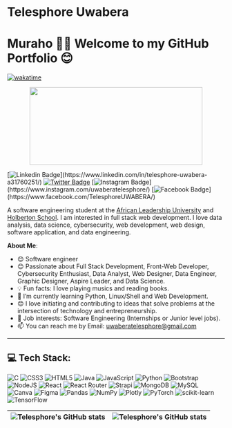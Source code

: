 # Telesphore Uwabera

# Muraho 👋🏾 Welcome to my GitHub Portfolio 😊
[![wakatime](https://wakatime.com/badge/user/b06c7fd4-f5a7-4da2-a0fb-d75ca1b1bc27.svg)](https://wakatime.com/@b06c7fd4-f5a7-4da2-a0fb-d75ca1b1bc27)

<div align="center">
<img align="center" src="https://media2.giphy.com/media/qgQUggAC3Pfv687qPC/giphy.gif" width="400" height="180" />

</div>

[![Linkedin Badge](https://img.shields.io/badge/-Telesphore-blue?style=for-the-badge&logo=Linkedin&logoColor=white&link=[https://www.linkedin.com/in/telesphore-uwabera-a31760251/](https://www.linkedin.com/in/telesphore-uwabera-a31760251/))](https://www.linkedin.com/in/telesphore-uwabera-a31760251/) [![Twitter Badge](https://img.shields.io/badge/-Telesphore-1ca0f1?style=for-the-badge&logo=twitter&logoColor=white&link=https://twitter.com/telesphoreuwa)](https://twitter.com/telesphoreuwa) [![Instagram Badge](https://img.shields.io/badge/-Telesphore-purple?style=for-the-badge&logo=instagram&logoColor=white&link=[https://www.instagram.com/uwaberatelesphore/](https://www.instagram.com/uwaberatelesphore/))](https://www.instagram.com/uwaberatelesphore/) [![Facebook Badge](https://img.shields.io/badge/-Telesphore-blue?style=for-the-badge&logo=facebook&logoColor=white&link=[https://www.facebook.com/TelesphoreUWABERA/](https://www.facebook.com/your_profile/))](https://www.facebook.com/TelesphoreUWABERA/)



A software engineering student at the [African Leadership University](https://www.alueducation.com/) and [Holberton School](https://www.holbertonschool.com/).   I am interested in full stack web development. I love data analysis, data science, cybersecurity, web development, web design, software application, and data engineering.

**About Me**:

- 😊 Software engineer 
- 😊 Passionate about Full Stack Development, Front-Web Developer, Cybersecurity Enthusiast, Data Analyst, Web Designer, Data Engineer, Graphic Designer, Aspire Leader, and Data Science.
- 💡 Fun facts: I love playing musics and reading books.
- 🌱 I’m currently learning Python, Linux/Shell and Web Development.
- 😊 I love initiating and contributing to ideas that solve problems at the intersection of technology and entrepreneurship.
- 💼 Job interests: Software Engineering (Internships or Junior level jobs).
- 📫 You can reach me by Email: uwaberatelesphore@gmail.com

---

## 💻 Tech Stack:
![C](https://img.shields.io/badge/c-%2300599C.svg?style=for-the-badge&logo=c&logoColor=white) ![CSS3](https://img.shields.io/badge/css3-%231572B6.svg?style=for-the-badge&logo=css3&logoColor=white) ![HTML5](https://img.shields.io/badge/html5-%23E34F26.svg?style=for-the-badge&logo=html5&logoColor=white) ![Java](https://img.shields.io/badge/java-%23ED8B00.svg?style=for-the-badge&logo=java&logoColor=white) ![JavaScript](https://img.shields.io/badge/javascript-%23323330.svg?style=for-the-badge&logo=javascript&logoColor=%23F7DF1E) ![Python](https://img.shields.io/badge/python-3670A0?style=for-the-badge&logo=python&logoColor=ffdd54) ![Bootstrap](https://img.shields.io/badge/bootstrap-%23563D7C.svg?style=for-the-badge&logo=bootstrap&logoColor=white) ![NodeJS](https://img.shields.io/badge/node.js-6DA55F?style=for-the-badge&logo=node.js&logoColor=white) ![React](https://img.shields.io/badge/react-%2320232a.svg?style=for-the-badge&logo=react&logoColor=%2361DAFB) ![React Router](https://img.shields.io/badge/React_Router-CA4245?style=for-the-badge&logo=react-router&logoColor=white) ![Strapi](https://img.shields.io/badge/strapi-%232E7EEA.svg?style=for-the-badge&logo=strapi&logoColor=white) ![MongoDB](https://img.shields.io/badge/MongoDB-%234ea94b.svg?style=for-the-badge&logo=mongodb&logoColor=white) ![MySQL](https://img.shields.io/badge/mysql-%2300f.svg?style=for-the-badge&logo=mysql&logoColor=white) ![Canva](https://img.shields.io/badge/Canva-%2300C4CC.svg?style=for-the-badge&logo=Canva&logoColor=white) 	![Figma](https://img.shields.io/badge/figma-%23F24E1E.svg?style=for-the-badge&logo=figma&logoColor=white) ![Pandas](https://img.shields.io/badge/pandas-%23150458.svg?style=for-the-badge&logo=pandas&logoColor=white) ![NumPy](https://img.shields.io/badge/numpy-%23013243.svg?style=for-the-badge&logo=numpy&logoColor=white) ![Plotly](https://img.shields.io/badge/Plotly-%233F4F75.svg?style=for-the-badge&logo=plotly&logoColor=white) ![PyTorch](https://img.shields.io/badge/PyTorch-%23EE4C2C.svg?style=for-the-badge&logo=PyTorch&logoColor=white) ![scikit-learn](https://img.shields.io/badge/scikit--learn-%23F7931E.svg?style=for-the-badge&logo=scikit-learn&logoColor=white) ![TensorFlow](https://img.shields.io/badge/TensorFlow-%23FF6F00.svg?style=for-the-badge&logo=TensorFlow&logoColor=white)

| <img align="center" src="https://github-readme-stats.vercel.app/api?username=Telesphore-Uwabera&show_icons=true&include_all_commits=true&hide_border=true" alt="Telesphore's GitHub stats" /> | <img align="center" src="https://github-readme-stats.vercel.app/api/top-langs/?username=Telesphore-Uwabera&langs_count=8&layout=compact&hide_border=true" alt="Telesphore's GitHub stats" /> |
| ------------- | ------------- |
